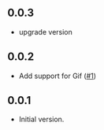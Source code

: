 ## 0.0.3

- upgrade version

## 0.0.2

- Add support for Gif ([#1](https://github.com/thitlwincoder/flaticon_downloader/issues/1))

## 0.0.1

- Initial version.
